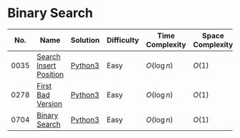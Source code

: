 # Binary Search

| No.  | Name  | Solution | Difficulty | Time Complexity | Space Complexity |
| --- | --- | --- | --- | --- | --- |
| 0035 | [Search Insert Position](https://leetcode.com/problems/search-insert-position/) | [Python3](https://leetcode.com/problems/search-insert-position/solutions/4153027/search-insert-position-python-easy-explanations/) | Easy | $O(\log n)$ | $O(1)$ |
| 0278 | [First Bad Version](https://leetcode.com/problems/first-bad-version/) | [Python3](https://leetcode.com/problems/first-bad-version/solutions/4175412/first-bad-version-python-easy-explanations/) | Easy | $O(\log n)$ | $O(1)$ |
| 0704 | [Binary Search](https://leetcode.com/problems/binary-search/) | [Python3](https://leetcode.com/problems/binary-search/solutions/4074950/binary-search-python-easy-explanations/) | Easy | $O(\log n)$ | $O(1)$ |
